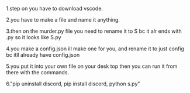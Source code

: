 1.step on you have to download vscode.

2.you have to make a file and name it anything.

3.then on the murder.py file you need to rename it to S bc it alr ends with .py so it looks like S.py

4.you make a config.json ill make one for you, and rename it to just config bc itll already have config.json

5.you put it into your own file on your desk top then you can run it from there with the commands.

6."pip uninstall discord, pip install discord, python s.py"
